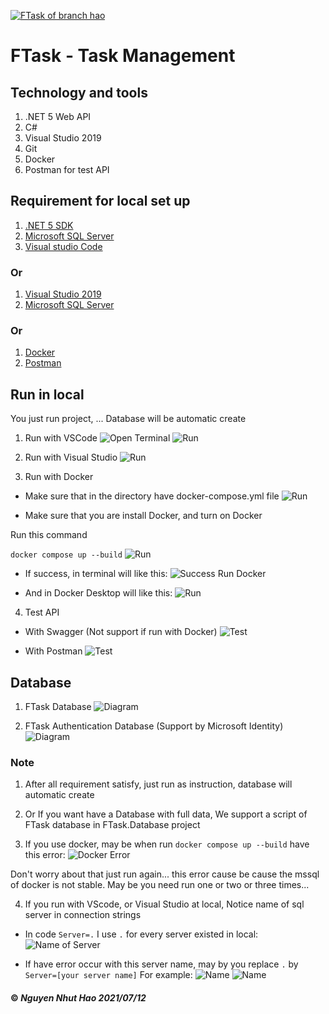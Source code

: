 [![FTask of branch hao](https://github.com/nnhao14102000/FTask/actions/workflows/hao-ci-cd.yaml/badge.svg)](https://github.com/nnhao14102000/FTask/actions/workflows/hao-ci-cd.yaml)

# FTask - Task Management

## Technology and tools

1. .NET 5 Web API
2. C#
3. Visual Studio 2019
4. Git
5. Docker
6. Postman for test API

## Requirement for local set up

1. [.NET 5 SDK](https://dotnet.microsoft.com/download/dotnet/5.0) 
2. [Microsoft SQL Server](https://www.microsoft.com/en-us/sql-server/sql-server-downloads)
3. [Visual studio Code](https://code.visualstudio.com/)

### Or
1. [Visual Studio 2019 ](https://visualstudio.microsoft.com/downloads/)
2. [Microsoft SQL Server](https://www.microsoft.com/en-us/sql-server/sql-server-downloads)

### Or 
1. [Docker](https://docs.docker.com/get-docker/)
2. [Postman](https://www.postman.com/downloads/)

## Run in local
You just run project, ... Database will be automatic create 

1. Run with VSCode
![Open Terminal](https://github.com/nnhao14102000/FTask/blob/hao/Document/Images/OpenTerminalInVsCode.png?raw=true "Open Terminal in vscode")
![Run ](https://github.com/nnhao14102000/FTask/blob/hao/Document/Images/RunInVSCode.png?raw=true "Run with command")

2. Run with Visual Studio
![Run ](https://github.com/nnhao14102000/FTask/blob/hao/Document/Images/RunInVisualStudio.png?raw=true "Run in visual studio")

3. Run with Docker
- Make sure that in the directory have docker-compose.yml file
![Run ](https://github.com/nnhao14102000/FTask/blob/hao/Document/Images/ShowFileDockerCompose.png?raw=true "Run in visual studio")

- Make sure that you are install Docker, and turn on Docker

Run this command

`docker compose up --build`
![Run ](https://github.com/nnhao14102000/FTask/blob/hao/Document/Images/RunDocker.png?raw=true "Run Docker")

- If success, in terminal will like this: 
![Success Run Docker ](https://github.com/nnhao14102000/FTask/blob/hao/Document/Images/DockerRunSuccessTerminal.png?raw=true "Run Docker Success view in terminal")

- And in Docker Desktop will like this: 
![Run ](https://github.com/nnhao14102000/FTask/blob/hao/Document/Images/DockerRunSuccessDockerDesktop.png?raw=true "Run Docker")

4. Test API

- With Swagger (Not support if run with Docker)
![Test ](https://github.com/nnhao14102000/FTask/blob/hao/Document/Images/TestApiWithSwagger.png?raw=true "Test with Swagger")


- With Postman
![Test ](https://github.com/nnhao14102000/FTask/blob/hao/Document/Images/TestApiWithPostMan.png?raw=true "Test with Postman")

## Database 

1. FTask Database 
![Diagram ](https://github.com/nnhao14102000/FTask/blob/hao/Document/Images/FTaskDBDiagram.png?raw=true "FTask Database Diagram")

2. FTask Authentication Database (Support by Microsoft Identity)
![Diagram ](https://github.com/nnhao14102000/FTask/blob/hao/Document/Images/FTaskAuthDBDiagram.png?raw=true "FTask Auth Database Diagram")

### Note

1. After all requirement satisfy, just run as instruction, database will automatic create

2. Or If you want have a Database with full data, We support a script of FTask database in FTask.Database project

3. If you use docker, may be when run `docker compose up --build` have this error:
![Docker Error ](https://github.com/nnhao14102000/FTask/blob/hao/Document/Images/DockerErrorSqlDb.png?raw=true "Docker error when run")

Don't worry about that just run again... this error cause be cause the mssql of docker is not stable.
May be you need run one or two or three times...

4. If you run with VScode, or Visual Studio at local, Notice name of sql server in connection strings

- In code `Server=.` I use `.` for every server existed in local:
![Name of Server ](https://github.com/nnhao14102000/FTask/blob/hao/Document/Images/ConnectionString.png?raw=true "Name of server")

- If have error occur with this server name, may by you replace `.` by `Server=[your server name]`
For example:
![Name ](https://github.com/nnhao14102000/FTask/blob/hao/Document/Images/ServerName.png?raw=true "Server name")
![Name ](https://github.com/nnhao14102000/FTask/blob/hao/Document/Images/NewServerName.png?raw=true "New Server name")


#### ©  *Nguyen Nhut Hao 2021/07/12*
